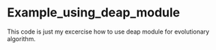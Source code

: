 # Example_using_deap_module
This code is just my excercise how to use deap module for evolutionary algorithm.
